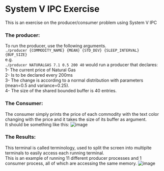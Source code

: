 # System V IPC Exercise

This is an exercise on the producer/consumer problem using System V IPC

### The producer:
  To run the producer, use the following arguments. <br />
  `./producer {COMMODITY_NAME} {MEAN} {STD_DEV} {SLEEP_INTERVAL} {BUF_SIZE}` <br />
  e.g. <br />
  `./producer NATURALGAS 7.1 0.5 200 40` would run a producer that declares:<br />
  1- The current price of Natural Gas<br />
  2- Is to be declared every 200ms<br />
  3- The change is according to a normal distribution with parameters (mean=0.5 and variance=0.25).<br />
  4- The size of the shared bounded buffer is 40 entries.<br />
  
### The Consumer:
  The consumer simply prints the price of each commodity with the text color changing with the price and it takes the size of its buffer as argument. <br />
  It should be something like this:
  ![image](https://github.com/AhmadSameh/producer-consumer_problem_sysV_IPC/assets/65093152/50a75d4b-43bc-447c-984c-18f28c55ab32)

### The Results:
  This terminal is called terminology, used to split the screen into multiplte terminals to easily access each running terminal. <br />
  This is an example of running 11 different producer processes and 1 consumer process, all of which are accessing the same memory.
![image](https://github.com/AhmadSameh/producer-consumer_problem_sysV_IPC/assets/65093152/7056348c-9563-4ad0-8126-015c76e0aef7)
